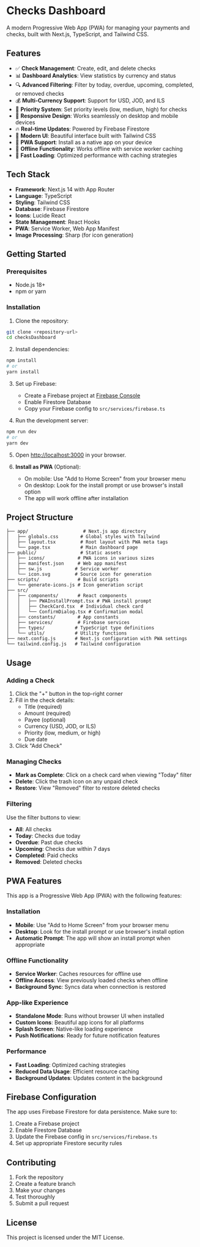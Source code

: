 # Checks Dashboard

A modern Progressive Web App (PWA) for managing your payments and checks, built with Next.js, TypeScript, and Tailwind CSS.

## Features

- ✅ **Check Management**: Create, edit, and delete checks
- 📊 **Dashboard Analytics**: View statistics by currency and status
- 🔍 **Advanced Filtering**: Filter by today, overdue, upcoming, completed, or removed checks
- 💰 **Multi-Currency Support**: Support for USD, JOD, and ILS
- 🎯 **Priority System**: Set priority levels (low, medium, high) for checks
- 📱 **Responsive Design**: Works seamlessly on desktop and mobile devices
- 🔥 **Real-time Updates**: Powered by Firebase Firestore
- 🎨 **Modern UI**: Beautiful interface built with Tailwind CSS
- 📲 **PWA Support**: Install as a native app on your device
- 🔄 **Offline Functionality**: Works offline with service worker caching
- 🚀 **Fast Loading**: Optimized performance with caching strategies

## Tech Stack

- **Framework**: Next.js 14 with App Router
- **Language**: TypeScript
- **Styling**: Tailwind CSS
- **Database**: Firebase Firestore
- **Icons**: Lucide React
- **State Management**: React Hooks
- **PWA**: Service Worker, Web App Manifest
- **Image Processing**: Sharp (for icon generation)

## Getting Started

### Prerequisites

- Node.js 18+ 
- npm or yarn

### Installation

1. Clone the repository:
```bash
git clone <repository-url>
cd checksDashboard
```

2. Install dependencies:
```bash
npm install
# or
yarn install
```

3. Set up Firebase:
   - Create a Firebase project at [Firebase Console](https://console.firebase.google.com/)
   - Enable Firestore Database
   - Copy your Firebase config to `src/services/firebase.ts`

4. Run the development server:
```bash
npm run dev
# or
yarn dev
```

5. Open [http://localhost:3000](http://localhost:3000) in your browser.

6. **Install as PWA** (Optional):
   - On mobile: Use "Add to Home Screen" from your browser menu
   - On desktop: Look for the install prompt or use browser's install option
   - The app will work offline after installation

## Project Structure

```
├── app/                    # Next.js app directory
│   ├── globals.css        # Global styles with Tailwind
│   ├── layout.tsx         # Root layout with PWA meta tags
│   └── page.tsx           # Main dashboard page
├── public/                # Static assets
│   ├── icons/            # PWA icons in various sizes
│   ├── manifest.json     # Web app manifest
│   ├── sw.js            # Service worker
│   └── icon.svg         # Source icon for generation
├── scripts/              # Build scripts
│   └── generate-icons.js # Icon generation script
├── src/
│   ├── components/       # React components
│   │   ├── PWAInstallPrompt.tsx # PWA install prompt
│   │   ├── CheckCard.tsx  # Individual check card
│   │   └── ConfirmDialog.tsx # Confirmation modal
│   ├── constants/        # App constants
│   ├── services/         # Firebase services
│   ├── types/           # TypeScript type definitions
│   └── utils/           # Utility functions
├── next.config.js       # Next.js configuration with PWA settings
└── tailwind.config.js   # Tailwind configuration
```

## Usage

### Adding a Check
1. Click the "+" button in the top-right corner
2. Fill in the check details:
   - Title (required)
   - Amount (required)
   - Payee (optional)
   - Currency (USD, JOD, or ILS)
   - Priority (low, medium, or high)
   - Due date
3. Click "Add Check"

### Managing Checks
- **Mark as Complete**: Click on a check card when viewing "Today" filter
- **Delete**: Click the trash icon on any unpaid check
- **Restore**: View "Removed" filter to restore deleted checks

### Filtering
Use the filter buttons to view:
- **All**: All checks
- **Today**: Checks due today
- **Overdue**: Past due checks
- **Upcoming**: Checks due within 7 days
- **Completed**: Paid checks
- **Removed**: Deleted checks

## PWA Features

This app is a Progressive Web App (PWA) with the following features:

### Installation
- **Mobile**: Use "Add to Home Screen" from your browser menu
- **Desktop**: Look for the install prompt or use browser's install option
- **Automatic Prompt**: The app will show an install prompt when appropriate

### Offline Functionality
- **Service Worker**: Caches resources for offline use
- **Offline Access**: View previously loaded checks when offline
- **Background Sync**: Syncs data when connection is restored

### App-like Experience
- **Standalone Mode**: Runs without browser UI when installed
- **Custom Icons**: Beautiful app icons for all platforms
- **Splash Screen**: Native-like loading experience
- **Push Notifications**: Ready for future notification features

### Performance
- **Fast Loading**: Optimized caching strategies
- **Reduced Data Usage**: Efficient resource caching
- **Background Updates**: Updates content in the background

## Firebase Configuration

The app uses Firebase Firestore for data persistence. Make sure to:

1. Create a Firebase project
2. Enable Firestore Database
3. Update the Firebase config in `src/services/firebase.ts`
4. Set up appropriate Firestore security rules

## Contributing

1. Fork the repository
2. Create a feature branch
3. Make your changes
4. Test thoroughly
5. Submit a pull request

## License

This project is licensed under the MIT License.